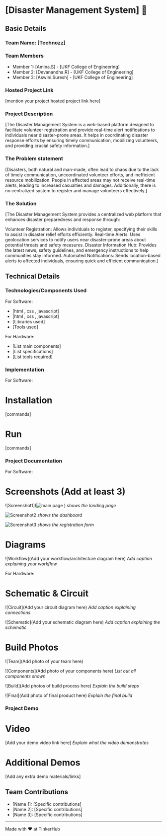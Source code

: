 # [Disaster Management System] 🎯


## Basic Details
### Team Name: [Technozz]


### Team Members
- Member 1: [Amina.S] - [UKF College of Engineering]
- Member 2: [Devanandha.R] - [UKF College of Engineering]
- Member 3: [Aswini.Suresh] - [UKF College of Engineering]

### Hosted Project Link
[mention your project hosted project link here]

### Project Description
[The Disaster Management System is a web-based platform designed to facilitate volunteer registration and provide real-time alert notifications to individuals near disaster-prone areas. It helps in coordinating disaster response efforts by ensuring timely communication, mobilizing volunteers, and providing crucial safety information.]

### The Problem statement
[Disasters, both natural and man-made, often lead to chaos due to the lack of timely communication, uncoordinated volunteer efforts, and inefficient resource mobilization. People in affected areas may not receive real-time alerts, leading to increased casualties and damages. Additionally, there is no centralized system to register and manage volunteers effectively.]

### The Solution
[The Disaster Management System provides a centralized web platform that enhances disaster preparedness and response through:

Volunteer Registration: Allows individuals to register, specifying their skills to assist in disaster relief efforts efficiently.
Real-time Alerts: Uses geolocation services to notify users near disaster-prone areas about potential threats and safety measures.
Disaster Information Hub: Provides the latest news, safety guidelines, and emergency instructions to help communities stay informed.
Automated Notifications: Sends location-based alerts to affected individuals, ensuring quick and efficient communication.]

## Technical Details
### Technologies/Components Used
For Software:
- [html , css , javascript]
- [html , css , javascript]
- [Libraries used]
- [Tools used]

For Hardware:
- [List main components]
- [List specifications]
- [List tools required]

### Implementation
For Software:
# Installation
[commands]

# Run
[commands]

### Project Documentation
For Software:

# Screenshots (Add at least 3)
![Screenshot1](![main page](https://github.com/user-attachments/assets/01642786-7855-47b0-b62d-7412429b46b5)
)
*shows the landing page*

![Screenshot2](![menu](https://github.com/user-attachments/assets/baf83ce5-3b0d-4654-907b-233125ab2cf8)
)
*shows the dashboard*

![Screenshot3](![form](https://github.com/user-attachments/assets/51cfc6be-086e-423d-beae-54964223ffa8)
)
*shows the registration form*

# Diagrams
![Workflow](Add your workflow/architecture diagram here)
*Add caption explaining your workflow*

For Hardware:

# Schematic & Circuit
![Circuit](Add your circuit diagram here)
*Add caption explaining connections*

![Schematic](Add your schematic diagram here)
*Add caption explaining the schematic*

# Build Photos
![Team](Add photo of your team here)


![Components](Add photo of your components here)
*List out all components shown*

![Build](Add photos of build process here)
*Explain the build steps*

![Final](Add photo of final product here)
*Explain the final build*

### Project Demo
# Video
[Add your demo video link here]
*Explain what the video demonstrates*

# Additional Demos
[Add any extra demo materials/links]

## Team Contributions
- [Name 1]: [Specific contributions]
- [Name 2]: [Specific contributions]
- [Name 3]: [Specific contributions]

---
Made with ❤️ at TinkerHub
